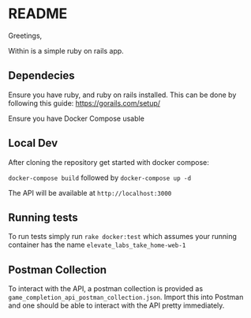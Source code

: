 # README

Greetings, 

Within is a simple ruby on rails app.

## Dependecies

Ensure you have ruby, and ruby on rails installed. This can be done by following this guide:
https://gorails.com/setup/

Ensure you have Docker Compose usable

## Local Dev

After cloning the repository get started with docker compose:

`docker-compose build` followed by `docker-compose up -d`

The API will be available at `http://localhost:3000`

## Running tests

To run tests simply run `rake docker:test` which assumes your running container has the name `elevate_labs_take_home-web-1`

## Postman Collection

To interact with the API, a postman collection is provided as `game_completion_api_postman_collection.json`. Import this into Postman and one should be able to interact with the API pretty immediately.

